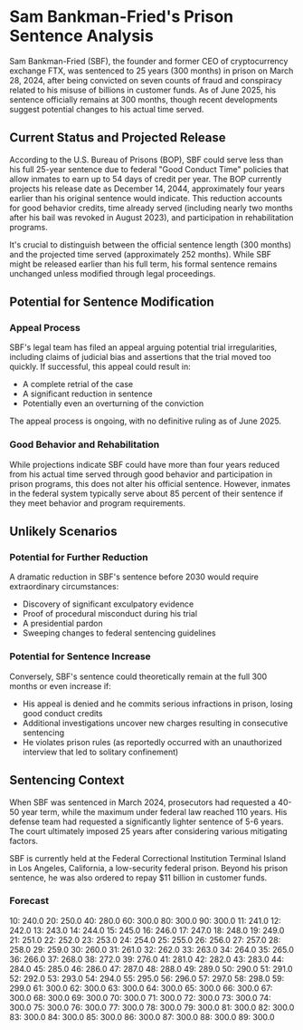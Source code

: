 # Sam Bankman-Fried's Prison Sentence Analysis

Sam Bankman-Fried (SBF), the founder and former CEO of cryptocurrency exchange FTX, was sentenced to 25 years (300 months) in prison on March 28, 2024, after being convicted on seven counts of fraud and conspiracy related to his misuse of billions in customer funds. As of June 2025, his sentence officially remains at 300 months, though recent developments suggest potential changes to his actual time served.

## Current Status and Projected Release

According to the U.S. Bureau of Prisons (BOP), SBF could serve less than his full 25-year sentence due to federal "Good Conduct Time" policies that allow inmates to earn up to 54 days of credit per year. The BOP currently projects his release date as December 14, 2044, approximately four years earlier than his original sentence would indicate. This reduction accounts for good behavior credits, time already served (including nearly two months after his bail was revoked in August 2023), and participation in rehabilitation programs.

It's crucial to distinguish between the official sentence length (300 months) and the projected time served (approximately 252 months). While SBF might be released earlier than his full term, his formal sentence remains unchanged unless modified through legal proceedings.

## Potential for Sentence Modification

### Appeal Process

SBF's legal team has filed an appeal arguing potential trial irregularities, including claims of judicial bias and assertions that the trial moved too quickly. If successful, this appeal could result in:
- A complete retrial of the case
- A significant reduction in sentence
- Potentially even an overturning of the conviction

The appeal process is ongoing, with no definitive ruling as of June 2025.

### Good Behavior and Rehabilitation

While projections indicate SBF could have more than four years reduced from his actual time served through good behavior and participation in prison programs, this does not alter his official sentence. However, inmates in the federal system typically serve about 85 percent of their sentence if they meet behavior and program requirements.

## Unlikely Scenarios

### Potential for Further Reduction

A dramatic reduction in SBF's sentence before 2030 would require extraordinary circumstances:
- Discovery of significant exculpatory evidence
- Proof of procedural misconduct during his trial
- A presidential pardon
- Sweeping changes to federal sentencing guidelines

### Potential for Sentence Increase

Conversely, SBF's sentence could theoretically remain at the full 300 months or even increase if:
- His appeal is denied and he commits serious infractions in prison, losing good conduct credits
- Additional investigations uncover new charges resulting in consecutive sentencing
- He violates prison rules (as reportedly occurred with an unauthorized interview that led to solitary confinement)

## Sentencing Context

When SBF was sentenced in March 2024, prosecutors had requested a 40-50 year term, while the maximum under federal law reached 110 years. His defense team had requested a significantly lighter sentence of 5-6 years. The court ultimately imposed 25 years after considering various mitigating factors.

SBF is currently held at the Federal Correctional Institution Terminal Island in Los Angeles, California, a low-security federal prison. Beyond his prison sentence, he was also ordered to repay $11 billion in customer funds.

### Forecast

10: 240.0
20: 250.0
40: 280.0
60: 300.0
80: 300.0
90: 300.0
11: 241.0
12: 242.0
13: 243.0
14: 244.0
15: 245.0
16: 246.0
17: 247.0
18: 248.0
19: 249.0
21: 251.0
22: 252.0
23: 253.0
24: 254.0
25: 255.0
26: 256.0
27: 257.0
28: 258.0
29: 259.0
30: 260.0
31: 261.0
32: 262.0
33: 263.0
34: 264.0
35: 265.0
36: 266.0
37: 268.0
38: 272.0
39: 276.0
41: 281.0
42: 282.0
43: 283.0
44: 284.0
45: 285.0
46: 286.0
47: 287.0
48: 288.0
49: 289.0
50: 290.0
51: 291.0
52: 292.0
53: 293.0
54: 294.0
55: 295.0
56: 296.0
57: 297.0
58: 298.0
59: 299.0
61: 300.0
62: 300.0
63: 300.0
64: 300.0
65: 300.0
66: 300.0
67: 300.0
68: 300.0
69: 300.0
70: 300.0
71: 300.0
72: 300.0
73: 300.0
74: 300.0
75: 300.0
76: 300.0
77: 300.0
78: 300.0
79: 300.0
81: 300.0
82: 300.0
83: 300.0
84: 300.0
85: 300.0
86: 300.0
87: 300.0
88: 300.0
89: 300.0
